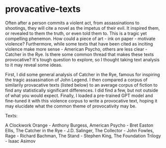 # provacative-texts

Often after a person commits a violent act, from assassinations to shootings, they will cite a novel as the impetus of their evil. It inspired them, or revealed to them the truth, or even told them to. This is a tragic yet compelling phenemon. How could a piece of art - ink on paper - motivate violence? Furthermore, while some texts that have been cited as inciting violence make more sense - American Psycho, others are less clear - Catcher in the Rye. Is there some common thread that makes these texts provocative? It's tough question to explore, so I thought taking text analysis to it may reveal some ideas.

First, I did some general analysis of Catcher in the Rye, famous for inspiring the tragic assassination of John Legend. I then compared a corpus of similarily provacative texts (listed below) to an average corpus of fiction to find any statistically significant differences. I did find a few, but not outside of what you would expect. Finally, I loaded a pre-trained GPT model and fine-tuned it with this violence corpus to write a provocative text, hoping it may elucidate what the common theme of provocativity may be. 

Texts:

A Clockwork Orange - Anthony Burgess,
American Psycho - Bret Easton Ellis,
The Catcher in the Rye - J.D. Salinger,
The Collector - John Fowles,
Rage - Richard Bachman,
The Stand - Stephen King,
The Foundation Trilogy - Isaac Asimov
